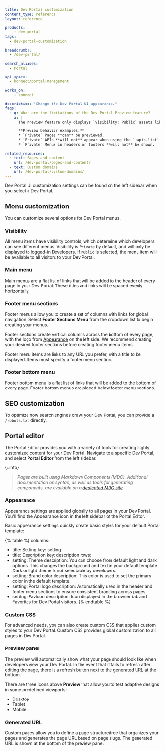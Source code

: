 ```yaml
---
title: Dev Portal customization
content_type: reference
layout: reference

products:
    - dev-portal
tags:
  - dev-portal-customization

breadcrumbs:
  - /dev-portal/

search_aliases:
  - Portal

api_specs:
  - konnect/portal-management

works_on:
    - konnect

description: "Change the Dev Portal UI appearance."
faqs:
  - q: What are the limitations of the Dev Portal Preview feature?
    a: |
      The Preview feature only displays `Visibility: Public` assets like APIs and Menus because it does not simulate a logged-in Developer context.

      **Preview behavior examples:**
      * `Private` Pages **can** be previewed.
      * `Private` APIs **will not** appear when using the `:apis-list` MDC component.
      * `Private` Menus in headers or footers **will not** be shown.

related_resources:
  - text: Pages and content
    url: /dev-portal/pages-and-content/
  - text: Custom domains
    url: /dev-portal/custom-domains/
---
```


Dev Portal UI customization settings can be found on the left sidebar when you select a Dev Portal.

## Menu customization

You can customize several options for Dev Portal menus.

### Visibility

All menu items have visibility controls, which determine which developers can see different menus. Visibility is `Private` by default, and will only be displayed to logged-in Developers. If `Public` is selected, the menu item will be available to all visitors to your Dev Portal.

### Main menu

Main menus are a flat list of links that will be added to the header of every page in your Dev Portal. 
These titles and links will be spaced evenly horizontally.

### Footer menu sections

Footer menus allow you to create a set of columns with links for global navigation. Select **Footer Sections Menu** from the dropdown list to begin creating your menus.

Footer sections create vertical columns across the bottom of every page, with the logo from [Appearance](#appearance) on the left side. 
We recommend creating your desired footer sections before creating footer menu items.

Footer menu items are links to any URL you prefer, with a title to be displayed. Items must specify a footer menu section.

### Footer bottom menu

Footer bottom menu is a flat list of links that will be added to the bottom of every page. 
Footer bottom menus are placed below footer menu sections.

## SEO customization

To optimize how search engines crawl your Dev Portal, you can provide a `/robots.txt` directly. 

## Portal editor

The Portal Editor provides you with a variety of tools for creating highly customized content for your Dev Portal. Navigate to a specific Dev Portal, and select **Portal Editor** from the left sidebar.

{:.info}
> *Pages are built using Markdown Components (MDC). Additional documentation on syntax, as well as tools for generating components, are available on a [dedicated MDC site](https://portaldocs.konghq.com/).*

### Appearance

Appearance settings are applied globally to all pages in your Dev Portal. 
You'll find the Appearance icon in the left sidebar of the Portal Editor.

Basic appearance settings quickly create basic styles for your default Portal template:

{% table %}
columns:
  - title: Setting
    key: setting
  - title: Description
    key: description
rows:
  - setting: Theme
    description: You can choose from default light and dark options. This changes the background and text in your default template. Dark or light theme is not selectable by developers.
  - setting: Brand color
    description: This color is used to set the primary color in the default template.
  - setting: Portal logo
    description: Automatically used in the header and footer menu sections to ensure consistent branding across pages.
  - setting: Favicon
    description: Icon displayed in the browser tab and Favorites for Dev Portal visitors.
{% endtable %}

### Custom CSS

For advanced needs, you can also create custom CSS that applies custom styles to your Dev Portal. Custom CSS provides global customization to all pages in Dev Portal.

### Preview panel

The preview will automatically show what your page should look like when developers view your Dev Portal. In the event that it fails to refresh after editing the page, there is a refresh button next to the generated URL at the bottom. 

There are three icons above **Preview** that allow you to test adaptive designs in some predefined viewports:
* Desktop
* Tablet
* Mobile

### Generated URL

Custom pages allow you to define a page structure/tree that organizes your pages and generates the page URL based on page slugs. The generated URL is shown at the bottom of the preview pane.

